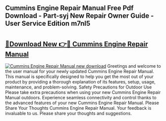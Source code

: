 ## Cummins Engine Repair Manual Free Pdf Download - Part-syj New Repair Owner Guide - User Service Edition m7nl5

# <h2><a href="http://bc45251.oget.top/?id=Cummins+Engine+Repair+Manual">🔗Download New 👉🔴 Cummins Engine Repair Manual</a></h2>

[![Cummins Engine Repair Manual new download](https://i.imgur.com/5g1atiW.png)](http://bc45251.oget.top/?id=Cummins+Engine+Repair+Manual)
Greetings and welcome to the user manual for your newly updated Cummins Engine Repair Manual. This manual is specifically designed to help you get the most out of your product by providing a thorough explanation of its features, setup, usage, maintenance, and problem-solving. Safety Precautions for Outdoor Use Please take extra precautions when using your new Cummins Engine Repair Manual outdoors. Experience seamless connectivity and control thanks to the advanced features of your new Cummins Engine Repair Manual. Please Share Your Thoughts Cummins Engine Repair Manual. Your feedback is invaluable to us. Please share your thoughts and suggestions.

